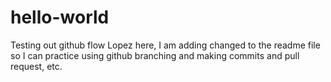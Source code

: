 # hello-world
Testing out github flow
Lopez here, I am adding changed to the readme file so I can practice using github branching and making commits and pull request, etc.
